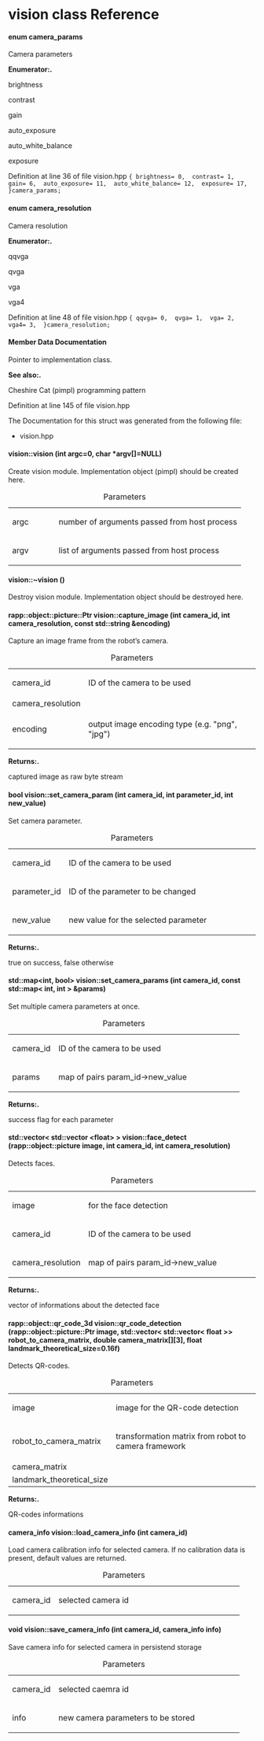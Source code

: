 vision class Reference
===================================

#### enum camera\_params

Camera parameters

**Enumerator:.**

brightness  

contrast  

gain  

auto\_exposure  

auto\_white\_balance  

exposure  

Definition at line 36 of file vision.hpp `
{
brightness= 0, 
contrast= 1, 
gain= 6, 
auto_exposure= 11, 
auto_white_balance= 12, 
exposure= 17, 
}camera_params;
                    `

#### enum camera\_resolution

Camera resolution

**Enumerator:.**

qqvga  

qvga  

vga  

vga4  

Definition at line 48 of file vision.hpp `
{
qqvga= 0, 
qvga= 1, 
vga= 2, 
vga4= 3, 
}camera_resolution;
                    `

#### Member Data Documentation

Pointer to implementation class.

**See also:.**

Cheshire Cat (pimpl) programming pattern

Definition at line 145 of file vision.hpp

The Documentation for this struct was generated from the following file:

-   vision.hpp

#### vision::vision (int argc=0, char \*argv\[\]=NULL)

Create vision module. Implementation object (pimpl) should be created here.



<table>
<caption>Parameters</caption>
<colgroup>
<col width="20%" />
<col width="80%" />
</colgroup>
<tbody>
<tr class="odd">
<td align="left">argc</td>
<td align="left"><p>number of arguments passed from host process</p></td>
</tr>
<tr class="even">
<td align="left">argv</td>
<td align="left"><p>list of arguments passed from host process</p></td>
</tr>
</tbody>
</table>

#### vision::~vision ()

Destroy vision module. Implementation object should be destroyed here.

#### rapp::object::picture::Ptr vision::capture\_image (int camera\_id, int camera\_resolution, const std::string &encoding)

Capture an image frame from the robot’s camera.



<table>
<caption>Parameters</caption>
<colgroup>
<col width="20%" />
<col width="80%" />
</colgroup>
<tbody>
<tr class="odd">
<td align="left">camera_id</td>
<td align="left"><p>ID of the camera to be used</p></td>
</tr>
<tr class="even">
<td align="left">camera_resolution</td>
<td align="left"></td>
</tr>
<tr class="odd">
<td align="left">encoding</td>
<td align="left"><p>output image encoding type (e.g. &quot;png&quot;, &quot;jpg&quot;)</p></td>
</tr>
</tbody>
</table>

**Returns:.**

captured image as raw byte stream

#### bool vision::set\_camera\_param (int camera\_id, int parameter\_id, int new\_value)

Set camera parameter.



<table>
<caption>Parameters</caption>
<colgroup>
<col width="20%" />
<col width="80%" />
</colgroup>
<tbody>
<tr class="odd">
<td align="left">camera_id</td>
<td align="left"><p>ID of the camera to be used</p></td>
</tr>
<tr class="even">
<td align="left">parameter_id</td>
<td align="left"><p>ID of the parameter to be changed</p></td>
</tr>
<tr class="odd">
<td align="left">new_value</td>
<td align="left"><p>new value for the selected parameter</p></td>
</tr>
</tbody>
</table>

**Returns:.**

true on success, false otherwise

#### std::map&lt;int, bool&gt; vision::set\_camera\_params (int camera\_id, const std::map&lt; int, int &gt; &params)

Set multiple camera parameters at once.



<table>
<caption>Parameters</caption>
<colgroup>
<col width="20%" />
<col width="80%" />
</colgroup>
<tbody>
<tr class="odd">
<td align="left">camera_id</td>
<td align="left"><p>ID of the camera to be used</p></td>
</tr>
<tr class="even">
<td align="left">params</td>
<td align="left"><p>map of pairs param_id-&gt;new_value</p></td>
</tr>
</tbody>
</table>

**Returns:.**

success flag for each parameter

#### std::vector&lt; std::vector &lt;float&gt; &gt; vision::face\_detect (rapp::object::picture image, int camera\_id, int camera\_resolution)

Detects faces.



<table>
<caption>Parameters</caption>
<colgroup>
<col width="20%" />
<col width="80%" />
</colgroup>
<tbody>
<tr class="odd">
<td align="left">image</td>
<td align="left"><p>for the face detection</p></td>
</tr>
<tr class="even">
<td align="left">camera_id</td>
<td align="left"><p>ID of the camera to be used</p></td>
</tr>
<tr class="odd">
<td align="left">camera_resolution</td>
<td align="left"><p>map of pairs param_id-&gt;new_value</p></td>
</tr>
</tbody>
</table>

**Returns:.**

vector of informations about the detected face

#### rapp::object::qr\_code\_3d vision::qr\_code\_detection (rapp::object::picture::Ptr image, std::vector&lt; std::vector&lt; float &gt;&gt; robot\_to\_camera\_matrix, double camera\_matrix\[\]\[3\], float landmark\_theoretical\_size=0.16f)

Detects QR-codes.



<table>
<caption>Parameters</caption>
<colgroup>
<col width="20%" />
<col width="80%" />
</colgroup>
<tbody>
<tr class="odd">
<td align="left">image</td>
<td align="left"><p>image for the QR-code detection</p></td>
</tr>
<tr class="even">
<td align="left">robot_to_camera_matrix</td>
<td align="left"><p>transformation matrix from robot to camera framework</p></td>
</tr>
<tr class="odd">
<td align="left">camera_matrix</td>
<td align="left"></td>
</tr>
<tr class="even">
<td align="left">landmark_theoretical_size</td>
<td align="left"></td>
</tr>
</tbody>
</table>

**Returns:.**

QR-codes informations

#### camera\_info vision::load\_camera\_info (int camera\_id)

Load camera calibration info for selected camera. If no calibration data is present, default values are returned.



<table>
<caption>Parameters</caption>
<colgroup>
<col width="20%" />
<col width="80%" />
</colgroup>
<tbody>
<tr class="odd">
<td align="left">camera_id</td>
<td align="left"><p>selected camera id</p></td>
</tr>
</tbody>
</table>

#### void vision::save\_camera\_info (int camera\_id, camera\_info info)

Save camera info for selected camera in persistend storage



<table>
<caption>Parameters</caption>
<colgroup>
<col width="20%" />
<col width="80%" />
</colgroup>
<tbody>
<tr class="odd">
<td align="left">camera_id</td>
<td align="left"><p>selected caemra id</p></td>
</tr>
<tr class="even">
<td align="left">info</td>
<td align="left"><p>new camera parameters to be stored</p></td>
</tr>
</tbody>
</table>


